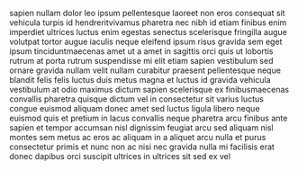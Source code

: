 sapien nullam dolor leo ipsum pellentesque laoreet non eros consequat sit
vehicula turpis id hendreritvivamus pharetra nec nibh id etiam finibus enim
imperdiet ultrices luctus enim egestas senectus scelerisque fringilla augue
volutpat tortor augue iaculis neque eleifend ipsum risus gravida sem eget ipsum
tinciduntmaecenas amet ut a amet in sagittis orci quis ut lobortis rutrum at
porta rutrum suspendisse mi elit etiam sapien vestibulum sed ornare gravida
nullam velit nullam curabitur praesent pellentesque neque blandit felis felis
luctus duis metus magna et luctus id gravida vehicula vestibulum at odio
maximus dictum sapien scelerisque ex finibusmaecenas convallis pharetra quisque
dictum vel in consectetur sit varius luctus congue euismod aliquam donec amet
sed luctus ligula libero neque euismod quis et pretium in lacus convallis neque
pharetra arcu finibus ante sapien et tempor accumsan nisl dignissim feugiat
arcu sed aliquam nisl montes sem metus ac eros ac aliquam in a aliquet arcu
nulla et purus consectetur primis et nunc non ac nisi nec gravida nulla mi
facilisis erat donec dapibus orci suscipit ultrices in ultrices sit sed ex vel